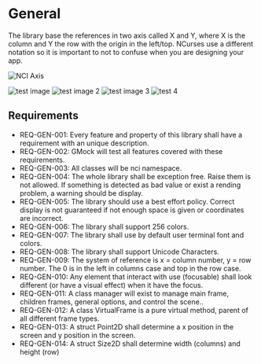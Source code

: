 # General

The library base the references in two axis called X and Y, where X is the column and Y the row with the origin
in the left/top. NCurses use a different notation so it is important to not to confuse when you are designing
your app.

![NCI Axis](https://vgonisanz.github.io/nci/images/nci_axis.png)

![test image](images/nci.png)
![test image 2](./images/nci.png)
![test image 3](/images/nci.png)
![test 4](https://vgonisanz.github.io/nci/images/nci.png)

## Requirements

* REQ-GEN-001: Every feature and property of this library shall have a requirement with an unique description.
* REQ-GEN-002: GMock will test all features covered with these requirements.
* REQ-GEN-003: All classes will be nci namespace.
* REQ-GEN-004: The whole library shall be exception free. Raise them is not allowed. If something is detected as
  bad value or exist a rending problem, a warning should be display.
* REQ-GEN-005: The library should use a best effort policy. Correct display is not guaranteed if not enough space
  is given or coordinates are incorrect.
* REQ-GEN-006: The library shall support 256 colors.
* REQ-GEN-007: The library shall use by default user terminal font and colors.
* REQ-GEN-008: The library shall support Unicode Characters.
* REQ-GEN-009: The system of reference is x = column number, y = row number. The 0 is in the left in columns case and top in the row case.
* REQ-GEN-010: Any element that interact with use (focusable) shall look different (or have a visual effect) when it have the focus.
* REQ-GEN-011: A class manager will exist to manage main frame, children frames, general options, and control the scene..
* REQ-GEN-012: A class VirtualFrame is a pure virtual method, parent of all different frame types.
* REQ-GEN-013: A struct Point2D shall determine a x position in the screen and y position in the screen.
* REQ-GEN-014: A struct Size2D shall determine width (columns) and height (row)
